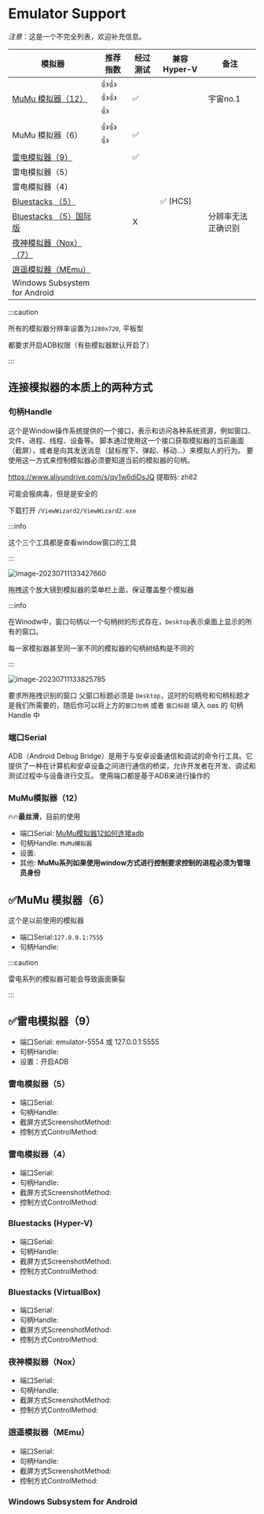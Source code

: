 # Emulator Support

*注意*：这是一个不完全列表，欢迎补充信息。

| 模拟器                                               | 推荐指数 | 经过测试 | 兼容 Hyper-V | 备注     |
| ---------------------------------------------------- | -------- | -------- | ------------ | -------- |
| [MuMu 模拟器（12）](https://mumu.163.com/index.html) | 👍👍👍👍👍    | ✅        |              | 宇宙no.1 |
| MuMu 模拟器（6）                                     | 👍👍👍      | ✅        |              |          |
| [雷电模拟器（9）](https://www.ldmnq.com/)            |          | ✅        |              |          |
| 雷电模拟器（5）                                      |          |          |              |          |
| 雷电模拟器（4）                                      |          |          |              |          |
| [Bluestacks （5）](https://www.bluestacks.cn/)       |          |          | ✅ (HCS)      |          |
| [Bluestacks （5）国际版](https://www.bluestacks.com) |          |     X     |       | 分辨率无法正确识别|
| [夜神模拟器（Nox）（7）](https://www.yeshen.com/)    |          |          |              |          |
| [逍遥模拟器（MEmu）](https://www.xyaz.cn/)           |          |          |              |          |
| Windows Subsystem for Android                        |          |          |              |          |

:::caution

所有的模拟器分辨率设置为`1280x720`, 平板型

都要求开启ADB权限（有些模拟器默认开启了）

:::
## 连接模拟器的本质上的两种方式

### 句柄Handle
这个是Window操作系统提供的一个接口，表示和访问各种系统资源，例如窗口、文件、进程、线程、设备等。
脚本通过使用这一个接口获取模拟器的当前画面（截屏），或者是向其发送消息（鼠标按下、弹起、移动...）来模拟人的行为。
要使用这一方式来控制模拟器必须要知道当前的模拟器的句柄。


https://www.aliyundrive.com/s/qv1w6diDsJQ
提取码: zh82

可能会报病毒，但是是安全的

下载打开 `/ViewWizard2/ViewWizard2.exe`

:::info

这个三个工具都是查看window窗口的工具

:::

![image-20230711133427660](https://runhey-img-stg1.oss-cn-chengdu.aliyuncs.com/img2/202307111334717.png)

拖拽这个放大镜到模拟器的菜单栏上面，保证覆盖整个模拟器

:::info

在Winodw中，窗口句柄以一个句柄树的形式存在，`Desktop`表示桌面上显示的所有的窗口。

每一家模拟器甚至同一家不同的模拟器的句柄树结构是不同的

:::

![image-20230711133825785](https://runhey-img-stg1.oss-cn-chengdu.aliyuncs.com/img2/202307111338473.png)

要求所拖拽识别的窗口 父窗口标题必须是 `Desktop`，这时的句柄号和句柄标题才是我们所需要的，随后你可以将上方的`窗口句柄` 或者 `窗口标题` 填入 oas 的 句柄Handle 中

### 端口Serial
ADB（Android Debug Bridge）是用于与安卓设备通信和调试的命令行工具。它提供了一种在计算机和安卓设备之间进行通信的桥梁，允许开发者在开发、调试和测试过程中与设备进行交互。
使用端口都是基于ADB来进行操作的

### MuMu模拟器（12）

🔥🔥**最丝滑**，目前的使用

- 端口Serial:  [MuMu模拟器12如何连接adb](https://mumu.163.com/help/20230214/35047_1073151.html#a3)
- 句柄Handle: `MuMu模拟器`
- 设置: 
- 其他: **MuMu系列如果使用window方式进行控制要求控制的进程必须为管理员身份**

## ✅MuMu 模拟器（6）

这个是以前使用的模拟器

- 端口Serial:`127.0.0.1:7555`
- 句柄Handle:

:::caution

雷电系列的模拟器可能会导致画面撕裂

:::

## ✅雷电模拟器（9）

- 端口Serial: emulator-5554 或 127.0.0.1:5555
- 句柄Handle:
- 设置：开启ADB

### 雷电模拟器（5）

- 端口Serial:
- 句柄Handle:
- 截屏方式ScreenshotMethod:
- 控制方式ControlMethod:

### 雷电模拟器（4）

- 端口Serial:
- 句柄Handle:
- 截屏方式ScreenshotMethod:
- 控制方式ControlMethod:

### Bluestacks  (Hyper-V)

- 端口Serial:
- 句柄Handle:
- 截屏方式ScreenshotMethod:
- 控制方式ControlMethod:

### Bluestacks (VirtualBox)

- 端口Serial:
- 句柄Handle:
- 截屏方式ScreenshotMethod:
- 控制方式ControlMethod:

### 夜神模拟器（Nox）

- 端口Serial:
- 句柄Handle:
- 截屏方式ScreenshotMethod:
- 控制方式ControlMethod:

### 逍遥模拟器（MEmu）

- 端口Serial:
- 句柄Handle:
- 截屏方式ScreenshotMethod:
- 控制方式ControlMethod:

### Windows Subsystem for Android



